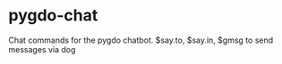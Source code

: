 # pygdo-chat
Chat commands for the pygdo chatbot. $say.to, $say.in, $gmsg to send messages via dog 
